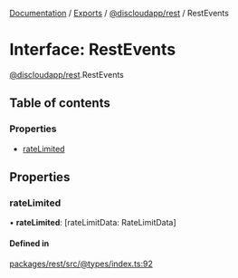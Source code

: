 [Documentation](../README.md) / [Exports](../modules.md) / [@discloudapp/rest](../modules/discloudapp_rest.md) / RestEvents

# Interface: RestEvents

[@discloudapp/rest](../modules/discloudapp_rest.md).RestEvents

## Table of contents

### Properties

- [rateLimited](discloudapp_rest.RestEvents-1.md#ratelimited)

## Properties

### rateLimited

• **rateLimited**: [rateLimitData: RateLimitData]

#### Defined in

[packages/rest/src/@types/index.ts:92](https://github.com/discloud/discloud.app/blob/9141dfb/packages/rest/src/@types/index.ts#L92)
